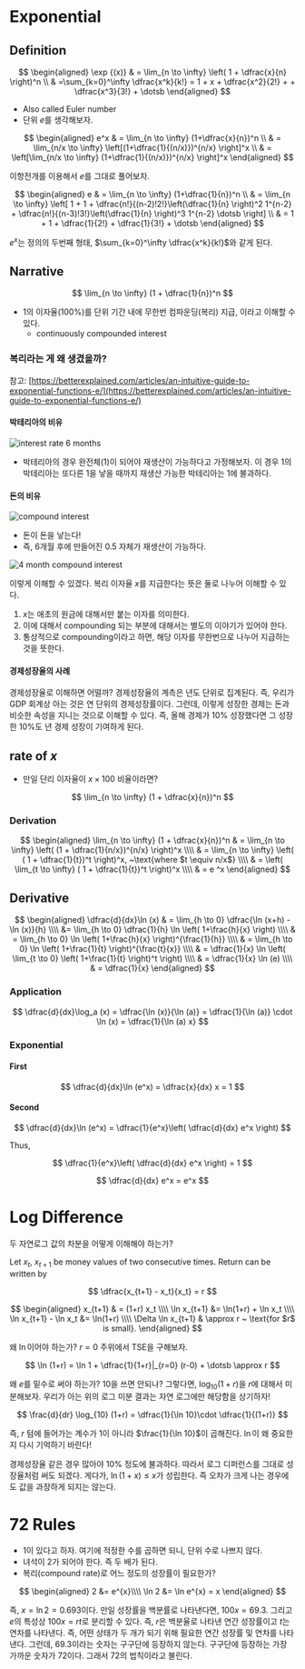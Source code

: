 
# Exponential 

## Definition 

$$
\begin{aligned}
\exp {(x)} & = \lim_{n \to \infty} \left( 1 + \dfrac{x}{n} \right)^n \\ 
& =\sum_{k=0}^\infty \dfrac{x^k}{k!} = 1 + x + \dfrac{x^2}{2!} + + \dfrac{x^3}{3!} + \dotsb
\end{aligned}
$$

* Also called Euler number 
* 단위 $e$를 생각해보자. 

$$
\begin{aligned}
e^x & = \lim_{n \to \infty} (1+\dfrac{x}{n})^n \\
& =  \lim_{n/x \to \infty} \left[(1+\dfrac{1}{(n/x)})^{n/x} \right]^x \\
& =  \left[\lim_{n/x \to \infty} (1+\dfrac{1}{(n/x)})^{n/x} \right]^x 
\end{aligned}
$$

이항전개를 이용해서 $e$를 그대로 풀어보자. 

$$
\begin{aligned}
e & = \lim_{n \to \infty} (1+\dfrac{1}{n})^n \\
& = \lim_{n \to \infty} \left[ 1 + 1 + \dfrac{n!}{(n-2)!2!}\left(\dfrac{1}{n} \right)^2 1^{n-2} + 
 \dfrac{n!}{(n-3)!3!}\left(\dfrac{1}{n} \right)^3 1^{n-2} 
\dotsb \right] \\
& = 1 + 1 + \dfrac{1}{2!} + 
 \dfrac{1}{3!} +  
\dotsb 
\end{aligned}
$$

$e^x$는 정의의 두번째 형태, $\sum_{k=0}^\infty \dfrac{x^k}{k!}$와 같게 된다. 

## Narrative 

$$
\lim_{n \to \infty} (1 + \dfrac{1}{n})^n
$$

* 1의 이자율(100%)를 단위 기간 내에 무한번 컴파운딩(복리) 지급, 이라고 이해할 수 있다. 
	+ continuously compounded interest 

### 복리라는 게 왜 생겼을까? 

참고: [https://betterexplained.com/articles/an-intuitive-guide-to-exponential-functions-e/](https://betterexplained.com/articles/an-intuitive-guide-to-exponential-functions-e/)


#### 박테리아의 비유 

![interest rate 6 months](https://betterexplained.com/wp-content/uploads/math/e/growth_interest_6_months.png)

* 박테리아의 경우 완전체(1)이 되어야 재생산이 가능하다고 가정해보자. 이 경우 1의 박테리아는 또다른 1을 낳을 때까지 재생산 가능한 박테리아는 1에 불과하다. 

#### 돈의 비유 

![compound interest](https://betterexplained.com/wp-content/uploads/math/e/growth_interest_6_months_compound.png)

* 돈이 돈을 낳는다!
* 즉, 6개월 후에 만들어진 0.5 자체가 재생산이 가능하다. 

![4  month compound interest](https://betterexplained.com/wp-content/uploads/math/e/growth_interest_4_months_compound.png)

이렇게 이해할 수 있겠다. 복리 이자율 $x$를 지급한다는 뜻은 둘로 나누어 이해할 수 있다. 

1. $x$는 애초의 원금에 대해서만 붙는 이자를 의미한다. 
2. 이에 대해서 compounding 되는 부분에 대해서는 별도의 이야기가 있어야 한다. 
3. 통상적으로 compounding이라고 하면, 해당 이자를 무한번으로 나누어 지급하는 것을 뜻한다. 

#### 경제성장율의 사례 

경제성장율로 이해하면 어떨까? 경제성장율의 계측은 년도 단위로 집계된다. 즉, 우리가 GDP 회계상 아는 것은 연 단위의 경제성장률이다. 그런데, 이렇게 성장한 경제는 돈과 비슷한 속성을 지니는 것으로 이해할 수 있다. 즉, 올해 경제가 10% 성장했다면 그 성장한 10%도 년 경제 성장이 기여하게 된다. 


## rate of $x$

* 만일 단리 이자율이 $x \times 100$ 비율이라면? 

$$
\lim_{n \to \infty} (1 + \dfrac{x}{n})^n
$$

### Derivation 

$$
\begin{aligned}
\lim_{n \to \infty} (1 + \dfrac{x}{n})^n   & = \lim_{n \to \infty} \left( (1 + \dfrac{1}{n/x})^{n/x} \right)^x \\\\
& = \lim_{n \to \infty} \left( ( 1 + \dfrac{1}{t})^t \right)^x, ~\text{where $t \equiv n/x$} \\\\
& = \left( \lim_{t \to \infty} ( 1 + \dfrac{1}{t})^t \right)^x \\\\
& =  e ^x
\end{aligned}
$$

## Derivative 

$$
\begin{aligned}
\dfrac{d}{dx}\ln (x) & = \lim_{h \to 0} \dfrac{\ln (x+h) - \ln (x)}{h} \\\\
&=  \lim_{h \to 0} \dfrac{1}{h} \ln \left( 1+\frac{h}{x} \right) \\\\
& =  \lim_{h \to 0} \ln 
\left( 1+\frac{h}{x} \right)^{\frac{1}{h}} \\\\
& =  \lim_{h \to 0} \ln \left( 1+\frac{1}{t} \right)^{\frac{t}{x}} \\\\
& = \dfrac{1}{x} \ln \left( \lim_{t \to 0} \left( 1+\frac{1}{t} \right)^t \right) \\\\
& = \dfrac{1}{x} \ln (e) \\\\
& = \dfrac{1}{x}
\end{aligned}
$$

### Application 

$$
\dfrac{d}{dx}\log_a (x) = \dfrac{\ln (x)}{\ln (a)} = \dfrac{1}{\ln (a)} \cdot \ln (x) = \dfrac{1}{\ln (a) x}
$$

### Exponential 

#### First 

$$
\dfrac{d}{dx}\ln (e^x) = \dfrac{x}{dx} x = 1 
$$

#### Second 

$$
\dfrac{d}{dx}\ln (e^x) = \dfrac{1}{e^x}\left( \dfrac{d}{dx} e^x \right)
$$

Thus, 

$$
\dfrac{1}{e^x}\left( \dfrac{d}{dx} e^x \right) = 1
$$

$$
\dfrac{d}{dx} e^x = e^x
$$

# Log Difference 

두 자연로그 값의 차분을 어떻게 이해해야 하는가? 

Let $x_t$, $x_{t+1}$ be money values of two consecutive times. Return can be written by 

$$
\dfrac{x_{t+1} - x_t}{x_t}  = r
$$

$$
\begin{aligned}
x_{t+1} & = (1+r) x_t \\\\
\ln x_{t+1} &= \ln(1+r) + \ln x_t \\\\
\ln x_{t+1} - \ln x_t &= \ln(1+r) \\\\
\Delta \ln x_{t+1} & \approx r ~ \text{for $r$ is small}.
\end{aligned}
$$

왜 $\ln$이어야 하는가? $r=0$ 주위에서 TSE을 구해보자. 

$$
\ln (1+r) = \ln 1 + \dfrac{1}{1+r}|_{r=0} (r-0)  + \dotsb \approx r
$$

왜 $e$를 밑수로 써야 하는가? 10을 쓰면 안되나? 그렇다면, $\log_{10} (1+r)$을 $r$에 대해서 미분해보자. 우리가 아는 위의 로그 미분 결과는 자연 로그에만 해당함을 상기하자! 

$$
\frac{d}{dr} \log_{10} (1+r) = \dfrac{1}{\ln 10}\cdot \dfrac{1}{(1+r)} 
$$

즉, $r$ 텀에 들어가는 계수가 1이 아니라 $\frac{1}{\ln 10}$이 곱해진다. $\ln$이 왜 중요한지 다시 기억하기 바란다! 

경제성장율 같은 경우 많아야 10% 정도에 불과하다. 따라서 로그 디퍼런스를 그대로 성장율처럼 써도 되겠다. 게다가, $\ln (1+x) \leq x$가 성립한다. 즉 오차가 크게 나는 경우에도 값을 과장하게 되지는 않는다. 

# 72 Rules 

- 1이 있다고 하자. 여기에 적정한 수를 곱하면 되니, 단위 수로 나쁘지 않다. 
- 녀석이 2가 되어야 한다. 즉 두 배가 된다. 
- 복리(compound rate)로 어느 정도의 성장률이 필요한가? 

$$
\begin{aligned}
2 &= e^{x}\\\\
\ln 2 &= \ln e^{x} = x
\end{aligned}
$$

즉, $x = \ln 2 = 0.693$이다. 만일 성장률을 백분률로 나타낸다면, $100 x = 69.3$. 그리고 $e$의 특성상  $100x = rt$로 분리할 수 있다. 즉, $r$은 백분율로 나타낸 연간 성장률이고 $t$는 연차를 나타낸다. 즉, 어떤 상태가 두 개가 되기 위해 필요한 연간 성장률 및 연차를 나타낸다. 그런데, 69.3이라는 숫자는 구구단에 등장하지 않는다. 구구단에 등장하는 가장 가까운 숫자가 72이다. 그래서 72의 법칙이라고 불린다. 
<!--stackedit_data:
eyJoaXN0b3J5IjpbNjc4OTY4NjgwLC03MTIwMjA0MTgsLTc0NT
E0MzU4MywtODIyMTM5MTI2LDE0MzM5MzMwMjYsNzEwNTkxNzE1
LDM2MzE0OTQ3NywzODA1MjY4ODAsLTE5MzE4MjY1ODQsMTQzNz
AyMDAwNywxNjQxNDAzMjc1LC0xMTE0OTcwOTI5LC0yMTQyMTA0
MDAzLDE3MDQ3Njg2OTMsLTgzMTA1NjY1MCwxNDQ2NDk3OTM4XX
0=
-->